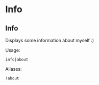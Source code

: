 # Info



## Info

Displays some information about myself :)

Usage:

```none
info|about 
```

Aliases:

```none
!about
```

